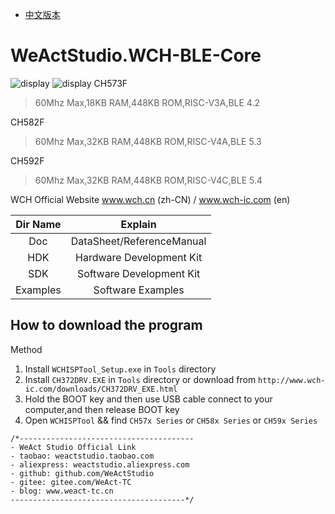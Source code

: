* [中文版本](./README-zh.md)
# WeActStudio.WCH-BLE-Core
![display](Images/1.png)
![display](Images/2.png)
CH573F
> 60Mhz Max,18KB RAM,448KB ROM,RISC-V3A,BLE 4.2

CH582F
> 60Mhz Max,32KB RAM,448KB ROM,RISC-V4A,BLE 5.3

CH592F
> 60Mhz Max,32KB RAM,448KB ROM,RISC-V4C,BLE 5.4

WCH Official Website www.wch.cn (zh-CN) / www.wch-ic.com (en)

|Dir Name|Explain|
| :--:|:--:|
|Doc|DataSheet/ReferenceManual|
|HDK|Hardware Development Kit|
|SDK|Software Development Kit|
|Examples|Software Examples|

## How to download the program
Method
1. Install `WCHISPTool_Setup.exe` in `Tools` directory
2. Install `CH372DRV.EXE` in `Tools` directory or download from `http://www.wch-ic.com/downloads/CH372DRV_EXE.html`
3. Hold the BOOT key and then use USB cable connect to your computer,and then release BOOT key
4. Open `WCHISPTool` && find `CH57x Series` or `CH58x Series` or `CH59x Series`

```
/*---------------------------------------
- WeAct Studio Official Link
- taobao: weactstudio.taobao.com
- aliexpress: weactstudio.aliexpress.com
- github: github.com/WeActStudio
- gitee: gitee.com/WeAct-TC
- blog: www.weact-tc.cn
---------------------------------------*/
```
